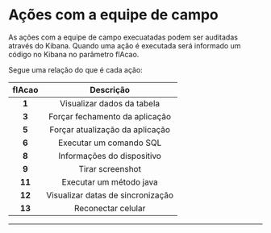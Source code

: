 # Ações com a equipe de campo

As ações com a equipe de campo execuatadas podem ser auditadas através do Kibana. Quando uma ação é executada será informado um código no Kibana no parâmetro flAcao.

Segue uma relação do que é cada ação:

| flAcao |             Descrição             |
| :----: | :-------------------------------: |
|  **1** |     Visualizar dados da tabela    |
|  **3** |   Forçar fechamento da aplicação  |
|  **5** |  Forçar atualização da aplicação  |
|  **6** |      Executar um comando SQL      |
|  **8** |     Informações do dispositivo    |
|  **9** |          Tirar screenshot         |
| **11** |      Executar um método java      |
| **12** | Visualizar datas de sincronização |
| **13** |         Reconectar celular        |

***
